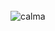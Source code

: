 <div style="display: inline_block"><br>
    <img align="center" alt="calma" src="https://tenor.com/view/hoodbender-rdcworld-hoodavatar-hood-avatar-gif-7373043062452024678.gif">
</div>
